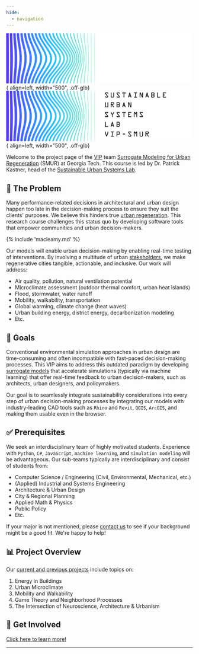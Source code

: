 ```yaml
---
hide:
  - navigation
---
```


<style>
/* find better solution for this later */
.md-typeset h1 {
  position: absolute;
  left: -999px;
}
</style>

![SustainLab Logo](images/sustainlab-smur-logo-wordmark-color-white.svg#dark-only){ align=left, width="500", .off-glb}
![SustainLab Logo](images/sustainlab-smur-logo-wordmark-color-black.svg#light-only){ align=left, width="500", .off-glb}

Welcome to the project page of the [VIP][VIP] team [Surrogate Modeling for Urban Regeneration](https://vip-smur.github.io/) (SMUR) at Georgia Tech. 
This course is led by Dr. Patrick Kastner, head of the [Sustainable Urban Systems Lab](https://sustain.arch.gatech.edu).

## 📝 The Problem

Many performance-related decisions in architectural and urban design happen too late in the decision-making process to ensure they suit the clients' purposes. 
We believe this hinders true [urban regeneration][urban regeneration]. 
This research course challenges this status quo by developing software tools that empower communities and urban decision-makers.

{% include 'macleamy.md' %} 

Our models will enable urban decision-making by enabling real-time testing of interventions. 
By involving a multitude of urban [stakeholders][stakeholders], we make regenerative cities tangible, actionable, and inclusive. 
Our work will address:

- Air quality, pollution, natural ventilation potential
- Microclimate assessment (outdoor thermal comfort, urban heat islands)
- Flood, stormwater, water runoff
- Mobility, walkability, transportation
- Global warming, climate change (heat waves)
- Urban building energy, district energy, decarbonization modeling
- Etc.

## 🎯 Goals

Conventional environmental simulation approaches in urban design are time-consuming and often incompatible with fast-paced decision-making processes. 
This VIP aims to address this outdated paradigm by developing [surrogate models][surrogate models] that accelerate simulations (typically via machine learning) that offer real-time feedback to urban decision-makers, such as architects, urban designers, and policymakers.

Our goal is to seamlessly integrate sustainability considerations into every step of urban decision-making processes by integrating our models with industry-leading CAD tools such as `Rhino` and `Revit`, `QGIS`, `ArcGIS`, and making them usable even in the browser.

## ✅ Prerequisites

We seek an interdisciplinary team of highly motivated students. 
Experience with `Python`, `C#`, `JavaScript`, `machine learning`, and `simulation modeling` will be advantageous. 
Our sub-teams typically are interdisciplinary and consist of students from:

- Computer Science / Engineering (Civil, Environmental, Mechanical, etc.)
- (Applied) Industrial and Systems Engineering
- Architecture & Urban Design
- City & Regional Planning
- Applied Math & Physics
- Public Policy
- Etc.

If your major is not mentioned, please [contact us](mailto:patrick.kastner@gatech.edu) to see if your background might be a good fit. 
We're happy to help!
  
## 📊 Project Overview

Our [current and previous projects](https://vip-smur.github.io/projects/) include topics on:

1. Energy in Buildings
2. Urban Microclimate
3. Mobility and Walkability
4. Game Theory and Neighborhood Processes
5. The Intersection of Neuroscience, Architecture & Urbanism

## 🤝 Get Involved

[Click here to learn more!](https://vip-smur.github.io/get-involved/profile/)

---

[VIP]: https://vip.gatech.edu/vip-vertically-integrated-projects-program "The Vertically Integrated Projects (VIP) Program is a transformative approach to enhancing higher education by engaging undergraduate and graduate students in ambitious, long-term, large-scale, multidisciplinary project teams led by faculty. The program has been rigorously evaluated and refined over two decades."

[stakeholders]: https://www.rescue.org/sites/default/files/document/1501/weburbanstakeholderengagementandcoordinationweb.pdf "- Affected populations<br>- Community leaders<br>- Civil society:<br>&emsp;- local non-governmental organisations<br>&emsp;- community-based organisations<br>&emsp;- non-state armed actor<br>- International actors and donors<br>- National government, sub-national and local government<br>- Urban planning institutions<br>- Architects / Urban Designers<br>- Private sector<br>- Academia"

[urban regeneration]: (https://unhabitat.org/topic/urban-regeneration) "Urban regeneration brings back underutilized assets and redistributes opportunities, increasing urban prosperity and quality of life."

[surrogate models]: (https://en.wikipedia.org/wiki/Surrogate_model) "A surrogate model is a mathematical approximation or metamodel that mimics the behavior of a computationally expensive or complex system, allowing for faster analysis and optimization."

